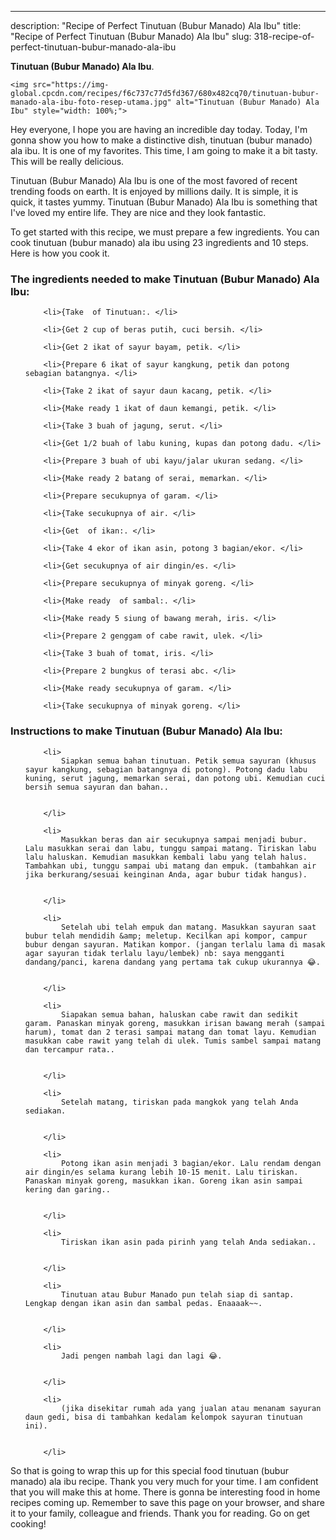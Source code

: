 ---
description: "Recipe of Perfect Tinutuan (Bubur Manado) Ala Ibu"
title: "Recipe of Perfect Tinutuan (Bubur Manado) Ala Ibu"
slug: 318-recipe-of-perfect-tinutuan-bubur-manado-ala-ibu

<p>
	<strong>Tinutuan (Bubur Manado) Ala Ibu</strong>. 
	
</p>
<p>
	
	<img src="https://img-global.cpcdn.com/recipes/f6c737c77d5fd367/680x482cq70/tinutuan-bubur-manado-ala-ibu-foto-resep-utama.jpg" alt="Tinutuan (Bubur Manado) Ala Ibu" style="width: 100%;">
	
	
</p>
<p>
	Hey everyone, I hope you are having an incredible day today. Today, I'm gonna show you how to make a distinctive dish, tinutuan (bubur manado) ala ibu. It is one of my favorites. This time, I am going to make it a bit tasty. This will be really delicious.
</p>
	
<p>
	Tinutuan (Bubur Manado) Ala Ibu is one of the most favored of recent trending foods on earth. It is enjoyed by millions daily. It is simple, it is quick, it tastes yummy. Tinutuan (Bubur Manado) Ala Ibu is something that I've loved my entire life. They are nice and they look fantastic.
</p>
<p>
	
</p>

<p>
To get started with this recipe, we must prepare a few ingredients. You can cook tinutuan (bubur manado) ala ibu using 23 ingredients and 10 steps. Here is how you cook it.
</p>

<h3>The ingredients needed to make Tinutuan (Bubur Manado) Ala Ibu:</h3>

<ol>
	
		<li>{Take  of Tinutuan:. </li>
	
		<li>{Get 2 cup of beras putih, cuci bersih. </li>
	
		<li>{Get 2 ikat of sayur bayam, petik. </li>
	
		<li>{Prepare 6 ikat of sayur kangkung, petik dan potong sebagian batangnya. </li>
	
		<li>{Take 2 ikat of sayur daun kacang, petik. </li>
	
		<li>{Make ready 1 ikat of daun kemangi, petik. </li>
	
		<li>{Take 3 buah of jagung, serut. </li>
	
		<li>{Get 1/2 buah of labu kuning, kupas dan potong dadu. </li>
	
		<li>{Prepare 3 buah of ubi kayu/jalar ukuran sedang. </li>
	
		<li>{Make ready 2 batang of serai, memarkan. </li>
	
		<li>{Prepare secukupnya of garam. </li>
	
		<li>{Take secukupnya of air. </li>
	
		<li>{Get  of ikan:. </li>
	
		<li>{Take 4 ekor of ikan asin, potong 3 bagian/ekor. </li>
	
		<li>{Get secukupnya of air dingin/es. </li>
	
		<li>{Prepare secukupnya of minyak goreng. </li>
	
		<li>{Make ready  of sambal:. </li>
	
		<li>{Make ready 5 siung of bawang merah, iris. </li>
	
		<li>{Prepare 2 genggam of cabe rawit, ulek. </li>
	
		<li>{Take 3 buah of tomat, iris. </li>
	
		<li>{Prepare 2 bungkus of terasi abc. </li>
	
		<li>{Make ready secukupnya of garam. </li>
	
		<li>{Take secukupnya of minyak goreng. </li>
	
</ol>
<p>
	
</p>

<h3>Instructions to make Tinutuan (Bubur Manado) Ala Ibu:</h3>

<ol>
	
		<li>
			Siapkan semua bahan tinutuan. Petik semua sayuran (khusus sayur kangkung, sebagian batangnya di potong). Potong dadu labu kuning, serut jagung, memarkan serai, dan potong ubi. Kemudian cuci bersih semua sayuran dan bahan..
			
			
		</li>
	
		<li>
			Masukkan beras dan air secukupnya sampai menjadi bubur. Lalu masukkan serai dan labu, tunggu sampai matang. Tiriskan labu lalu haluskan. Kemudian masukkan kembali labu yang telah halus. Tambahkan ubi, tunggu sampai ubi matang dan empuk. (tambahkan air jika berkurang/sesuai keinginan Anda, agar bubur tidak hangus).
			
			
		</li>
	
		<li>
			Setelah ubi telah empuk dan matang. Masukkan sayuran saat bubur telah mendidih &amp; meletup. Kecilkan api kompor, campur bubur dengan sayuran. Matikan kompor. (jangan terlalu lama di masak agar sayuran tidak terlalu layu/lembek) nb: saya mengganti dandang/panci, karena dandang yang pertama tak cukup ukurannya 😂.
			
			
		</li>
	
		<li>
			Siapakan semua bahan, haluskan cabe rawit dan sedikit garam. Panaskan minyak goreng, masukkan irisan bawang merah (sampai harum), tomat dan 2 terasi sampai matang dan tomat layu. Kemudian masukkan cabe rawit yang telah di ulek. Tumis sambel sampai matang dan tercampur rata..
			
			
		</li>
	
		<li>
			Setelah matang, tiriskan pada mangkok yang telah Anda sediakan.
			
			
		</li>
	
		<li>
			Potong ikan asin menjadi 3 bagian/ekor. Lalu rendam dengan air dingin/es selama kurang lebih 10-15 menit. Lalu tiriskan. Panaskan minyak goreng, masukkan ikan. Goreng ikan asin sampai kering dan garing..
			
			
		</li>
	
		<li>
			Tiriskan ikan asin pada pirinh yang telah Anda sediakan..
			
			
		</li>
	
		<li>
			Tinutuan atau Bubur Manado pun telah siap di santap. Lengkap dengan ikan asin dan sambal pedas. Enaaaak~~.
			
			
		</li>
	
		<li>
			Jadi pengen nambah lagi dan lagi 😂.
			
			
		</li>
	
		<li>
			(jika disekitar rumah ada yang jualan atau menanam sayuran daun gedi, bisa di tambahkan kedalam kelompok sayuran tinutuan ini).
			
			
		</li>
	
</ol>

<p>
	
</p>

<p>
	So that is going to wrap this up for this special food tinutuan (bubur manado) ala ibu recipe. Thank you very much for your time. I am confident that you will make this at home. There is gonna be interesting food in home recipes coming up. Remember to save this page on your browser, and share it to your family, colleague and friends. Thank you for reading. Go on get cooking!
</p>
